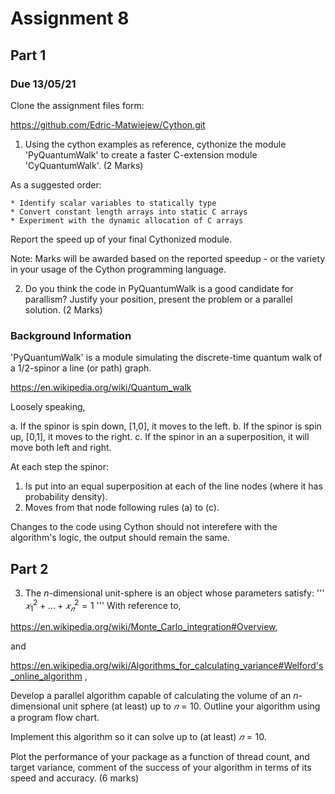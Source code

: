 # Assignment 8
## Part 1
### Due 13/05/21 ###

Clone the assignment files form:

https://github.com/Edric-Matwiejew/Cython.git

1. Using the cython examples as reference, cythonize the module 'PyQuantumWalk' to create a faster C-extension module 'CyQuantumWalk'. (2 Marks)

As a suggested order:

	* Identify scalar variables to statically type
	* Convert constant length arrays into static C arrays
	* Experiment with the dynamic allocation of C arrays

Report the speed up of your final Cythonized module. 

Note: Marks will be awarded based on the reported speedup - or the variety in your usage of the Cython programming language.

2. Do you think the code in PyQuantumWalk is a good candidate for parallism? Justify your position, present the problem or a parallel solution. (2 Marks)

### Background Information ####

'PyQuantumWalk' is a module simulating the discrete-time quantum walk of a 1/2-spinor a line (or path) graph.

https://en.wikipedia.org/wiki/Quantum_walk

Loosely speaking, 

a. If the spinor is spin down, [1,0], it moves to the left. 
b. If the spinor is spin up, [0,1], it moves to the right.
c. If the spinor in an a superposition, it will move both left and right.

At each step the spinor:

1. Is put into an equal superposition at each of the line nodes (where it has probability density).
2. Moves from that node following rules (a) to (c).

Changes to the code using Cython should not interefere with the algorithm's logic, the output should remain the same.

## Part 2

3. The $n$-dimensional unit-sphere is an object whose parameters satisfy:
    '''
    $𝑥_1^2+…+𝑥_𝑛^2=1$
    '''
With reference to,

https://en.wikipedia.org/wiki/Monte_Carlo_integration#Overview,

and 

https://en.wikipedia.org/wiki/Algorithms_for_calculating_variance#Welford's_online_algorithm ,

Develop a parallel algorithm capable of calculating the volume of an $n$-dimensional unit sphere (at least) up to $𝑛=10$. Outline your algorithm using a  program flow chart.

Implement this algorithm so it can solve up to (at least) $𝑛=10$.

Plot the performance of your package as a function of thread count, and target variance, comment of the success of your algorithm in terms of its speed and accuracy.
(6 marks)
